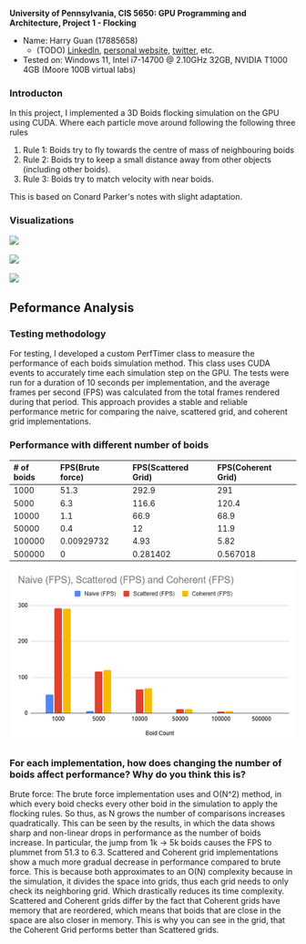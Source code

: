 **University of Pennsylvania, CIS 5650: GPU Programming and Architecture,
Project 1 - Flocking**

* Name: Harry Guan (17885658)
  * (TODO) [LinkedIn](), [personal website](), [twitter](), etc.
* Tested on: Windows 11, Intel i7-14700 @ 2.10GHz 32GB, NVIDIA T1000 4GB (Moore 100B virtual labs)

### Introducton
In this project, I implemented a 3D Boids flocking simulation on the GPU using CUDA. Where each particle move around following the following three rules

1. Rule 1: Boids try to fly towards the centre of mass of neighbouring boids
2. Rule 2: Boids try to keep a small distance away from other objects (including other boids).
3. Rule 3: Boids try to match velocity with near boids.

This is based on Conard Parker's notes with slight adaptation.

### Visualizations
![](images/boids-1.gif)

![](images/boids-2.gif)

![](images/boids-3.gif)

## Peformance Analysis

### Testing methodology
For testing, I developed a custom PerfTimer class to measure the performance of each boids simulation method. This class uses CUDA events to accurately time each simulation step on the GPU. The tests were run for a duration of 10 seconds per implementation, and the average frames per second (FPS) was calculated from the total frames rendered during that period. This approach provides a stable and reliable performance metric for comparing the naive, scattered grid, and coherent grid implementations.

### Performance with different number of boids 

| # of boids |FPS(Brute force) | FPS(Scattered Grid) | FPS(Coherent Grid) |
| :--- | :--- | :--- | :--- |
| 1000 | 51.3 | 292.9 | 291 |
| 5000 | 6.3 | 116.6 | 120.4 |
| 10000 | 1.1 | 66.9 | 68.9 |
| 50000 | 0.4 | 12 | 11.9 |
| 100000 | 0.00929732 | 4.93 | 5.82 |
| 500000 | 0 | 0.281402 | 0.567018 |

![](images/graph-1.png)

### For each implementation, how does changing the number of boids affect performance? Why do you think this is?
Brute force: The brute force implementation uses and O(N^2) method, in which every boid checks every other boid in the simulation to apply the flocking rules. So thus, as N grows the number of comparisons increases quadratically. This can be 
seen by the results, in which the data shows sharp and non-linear drops in performance as the number of boids increase. In particular, the jump from 1k -> 5k boids causes the FPS to plummet from 51.3 to 6.3.
Scattered and Coherent grid implementations show a much more gradual decrease in performance compared to brute force. This is because both approximates to an O(N) complexity because in the simulation, it divides the space into grids, thus each grid needs to only check its neighboring grid. Which drastically reduces its time complexity. Scattered and Coherent grids differ by the fact that Coherent grids have memory that are reordered, which means that boids that are close in the space are also closer in memory. This is why you can see in the grid, that the Coherent Grid performs better than Scattered grids. 